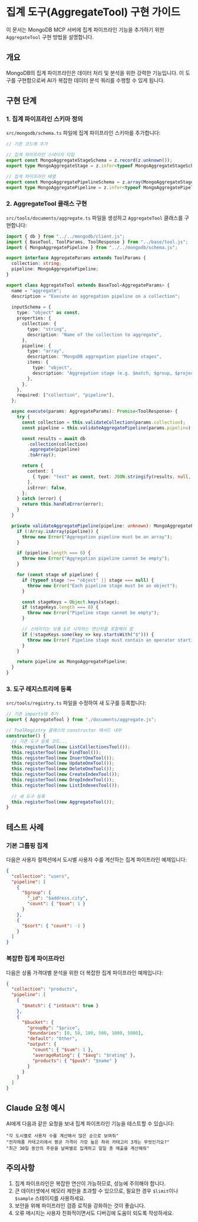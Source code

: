 # 집계 도구(AggregateTool) 구현 가이드

이 문서는 MongoDB MCP 서버에 집계 파이프라인 기능을 추가하기 위한 `AggregateTool` 구현 방법을 설명합니다.

## 개요

MongoDB의 집계 파이프라인은 데이터 처리 및 분석을 위한 강력한 기능입니다. 이 도구를 구현함으로써 AI가 복잡한 데이터 분석 쿼리를 수행할 수 있게 됩니다.

## 구현 단계

### 1. 집계 파이프라인 스키마 정의

`src/mongodb/schema.ts` 파일에 집계 파이프라인 스키마를 추가합니다:

```typescript
// 기존 코드에 추가

// 집계 파이프라인 스테이지 타입
export const MongoAggregateStageSchema = z.record(z.unknown());
export type MongoAggregateStage = z.infer<typeof MongoAggregateStageSchema>;

// 집계 파이프라인 배열
export const MongoAggregatePipelineSchema = z.array(MongoAggregateStageSchema);
export type MongoAggregatePipeline = z.infer<typeof MongoAggregatePipelineSchema>;
```

### 2. AggregateTool 클래스 구현

`src/tools/documents/aggregate.ts` 파일을 생성하고 `AggregateTool` 클래스를 구현합니다:

```typescript
import { db } from "../../mongodb/client.js";
import { BaseTool, ToolParams, ToolResponse } from "../base/tool.js";
import { MongoAggregatePipeline } from "../../mongodb/schema.js";

export interface AggregateParams extends ToolParams {
  collection: string;
  pipeline: MongoAggregatePipeline;
}

export class AggregateTool extends BaseTool<AggregateParams> {
  name = "aggregate";
  description = "Execute an aggregation pipeline on a collection";
  
  inputSchema = {
    type: "object" as const,
    properties: {
      collection: {
        type: "string",
        description: "Name of the collection to aggregate",
      },
      pipeline: {
        type: "array",
        description: "MongoDB aggregation pipeline stages",
        items: {
          type: "object",
          description: "Aggregation stage (e.g. $match, $group, $project, etc.)",
        },
      },
    },
    required: ["collection", "pipeline"],
  };

  async execute(params: AggregateParams): Promise<ToolResponse> {
    try {
      const collection = this.validateCollection(params.collection);
      const pipeline = this.validateAggregatePipeline(params.pipeline);

      const results = await db
        .collection(collection)
        .aggregate(pipeline)
        .toArray();

      return {
        content: [
          { type: "text" as const, text: JSON.stringify(results, null, 2) },
        ],
        isError: false,
      };
    } catch (error) {
      return this.handleError(error);
    }
  }

  private validateAggregatePipeline(pipeline: unknown): MongoAggregatePipeline {
    if (!Array.isArray(pipeline)) {
      throw new Error("Aggregation pipeline must be an array");
    }

    if (pipeline.length === 0) {
      throw new Error("Aggregation pipeline cannot be empty");
    }

    for (const stage of pipeline) {
      if (typeof stage !== "object" || stage === null) {
        throw new Error("Each pipeline stage must be an object");
      }

      const stageKeys = Object.keys(stage);
      if (stageKeys.length === 0) {
        throw new Error("Pipeline stage cannot be empty");
      }

      // 스테이지는 보통 $로 시작하는 연산자를 포함해야 함
      if (!stageKeys.some(key => key.startsWith("$"))) {
        throw new Error(`Pipeline stage must contain an operator starting with $: ${JSON.stringify(stage)}`);
      }
    }

    return pipeline as MongoAggregatePipeline;
  }
}
```

### 3. 도구 레지스트리에 등록

`src/tools/registry.ts` 파일을 수정하여 새 도구를 등록합니다:

```typescript
// 기존 imports에 추가
import { AggregateTool } from "./documents/aggregate.js";

// ToolRegistry 클래스의 constructor 메서드 내부
constructor() {
  // 기존 도구 등록 코드...
  this.registerTool(new ListCollectionsTool());
  this.registerTool(new FindTool());
  this.registerTool(new InsertOneTool());
  this.registerTool(new UpdateOneTool());
  this.registerTool(new DeleteOneTool());
  this.registerTool(new CreateIndexTool());
  this.registerTool(new DropIndexTool());
  this.registerTool(new ListIndexesTool());
  
  // 새 도구 등록
  this.registerTool(new AggregateTool());
}
```

## 테스트 사례

### 기본 그룹핑 집계

다음은 사용자 컬렉션에서 도시별 사용자 수를 계산하는 집계 파이프라인 예제입니다:

```json
{
  "collection": "users",
  "pipeline": [
    {
      "$group": {
        "_id": "$address.city",
        "count": { "$sum": 1 }
      }
    },
    {
      "$sort": { "count": -1 }
    }
  ]
}
```

### 복잡한 집계 파이프라인

다음은 상품 가격대별 분석을 위한 더 복잡한 집계 파이프라인 예제입니다:

```json
{
  "collection": "products",
  "pipeline": [
    {
      "$match": { "inStock": true }
    },
    {
      "$bucket": {
        "groupBy": "$price",
        "boundaries": [0, 50, 100, 500, 1000, 5000],
        "default": "Other",
        "output": {
          "count": { "$sum": 1 },
          "averageRating": { "$avg": "$rating" },
          "products": { "$push": "$name" }
        }
      }
    }
  ]
}
```

## Claude 요청 예시

AI에게 다음과 같은 요청을 보내 집계 파이프라인 기능을 테스트할 수 있습니다:

```
"각 도시별로 사용자 수를 계산해서 많은 순으로 보여줘"
"전자제품 카테고리에서 평균 가격이 가장 높은 하위 카테고리 3개는 무엇인가요?"
"최근 30일 동안의 주문을 날짜별로 집계하고 일일 총 매출을 계산해줘"
```

## 주의사항

1. 집계 파이프라인은 복잡한 연산이 가능하므로, 성능에 주의해야 합니다.
2. 큰 데이터셋에서 메모리 제한을 초과할 수 있으므로, 필요한 경우 `$limit`이나 `$sample` 스테이지를 사용하세요.
3. 보안을 위해 파이프라인 검증 로직을 강화하는 것이 좋습니다.
4. 오류 메시지는 사용자 친화적이면서도 디버깅에 도움이 되도록 작성하세요. 